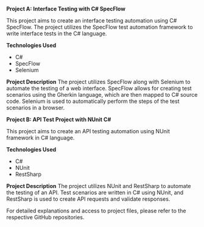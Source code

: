 **Project A: Interface Testing with C# SpecFlow**

This project aims to create an interface testing automation using C# SpecFlow. The project utilizes the SpecFlow test automation framework to write interface tests in the C# language.

**Technologies Used**
- C#
- SpecFlow
- Selenium

**Project Description**
The project utilizes SpecFlow along with Selenium to automate the testing of a web interface. SpecFlow allows for creating test scenarios using the Gherkin language, which are then mapped to C# source code. Selenium is used to automatically perform the steps of the test scenarios in a browser.

**Project B: API Test Project with NUnit C#**

This project aims to create an API testing automation using NUnit framework in C# language.

**Technologies Used**
- C#
- NUnit
- RestSharp

**Project Description**
The project utilizes NUnit and RestSharp to automate the testing of an API. Test scenarios are written in C# using NUnit, and RestSharp is used to create API requests and validate responses.

For detailed explanations and access to project files, please refer to the respective GitHub repositories.
